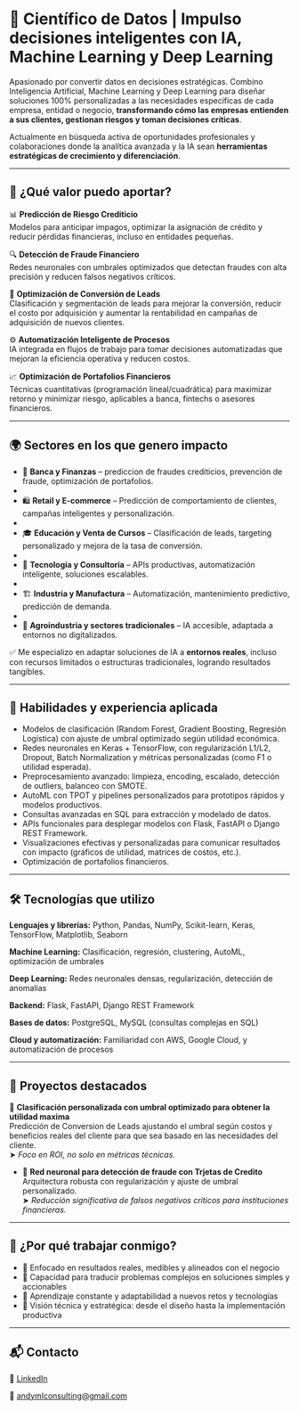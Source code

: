 # 👋 Científico de Datos | Impulso decisiones inteligentes con IA, Machine Learning y Deep Learning

Apasionado por convertir datos en decisiones estratégicas. Combino Inteligencia Artificial, Machine Learning y Deep Learning para diseñar soluciones 100% personalizadas a las necesidades especificas de cada empresa, entidad o negocio, **transformando cómo las empresas entienden a sus clientes, gestionan riesgos y toman decisiones críticas**.

Actualmente en búsqueda activa de oportunidades profesionales y colaboraciones donde la analítica avanzada y la IA sean **herramientas estratégicas de crecimiento y diferenciación**.

---

## 💼 ¿Qué valor puedo aportar?

📊 **Predicción de Riesgo Crediticio**  
Modelos para anticipar impagos, optimizar la asignación de crédito y reducir pérdidas financieras, incluso en entidades pequeñas.

🔍 **Detección de Fraude Financiero**  
Redes neuronales con umbrales optimizados que detectan fraudes con alta precisión y reducen falsos negativos críticos.

🎯 **Optimización de Conversión de Leads**  
Clasificación y segmentación de leads para mejorar la conversión, reducir el costo por adquisición y aumentar la rentabilidad en campañas de adquisición de nuevos clientes.

⚙️ **Automatización Inteligente de Procesos**  
IA integrada en flujos de trabajo para tomar decisiones automatizadas que mejoran la eficiencia operativa y reducen costos.

📈 **Optimización de Portafolios Financieros**  
Técnicas cuantitativas (programación lineal/cuadrática) para maximizar retorno y minimizar riesgo, aplicables a banca, fintechs o asesores financieros.

---

## 🌍 Sectores en los que genero impacto

- 🏦 **Banca y Finanzas** – prediccion de fraudes crediticios, prevención de fraude, optimización de portafolios.
- 
- 🛍 **Retail y E-commerce** – Predicción de comportamiento de clientes, campañas inteligentes y personalización.
- 
- 🎓 **Educación y Venta de Cursos** – Clasificación de leads, targeting personalizado y mejora de la tasa de conversión.
- 
- 🏢 **Tecnología y Consultoría** – APIs productivas, automatización inteligente, soluciones escalables.
- 
- 🏗 **Industria y Manufactura** – Automatización, mantenimiento predictivo, predicción de demanda.
- 
- 🌱 **Agroindustria y sectores tradicionales** – IA accesible, adaptada a entornos no digitalizados.

✅ Me especializo en adaptar soluciones de IA a **entornos reales**, incluso con recursos limitados o estructuras tradicionales, logrando resultados tangibles.

---

## 🧠 Habilidades y experiencia aplicada

- Modelos de clasificación (Random Forest, Gradient Boosting, Regresión Logística) con ajuste de umbral optimizado según utilidad económica.
- Redes neuronales en Keras + TensorFlow, con regularización L1/L2, Dropout, Batch Normalization y métricas personalizadas (como F1 o utilidad esperada).
- Preprocesamiento avanzado: limpieza, encoding, escalado, detección de outliers, balanceo con SMOTE.
- AutoML con TPOT y pipelines personalizados para prototipos rápidos y modelos productivos.
- Consultas avanzadas en SQL para extracción y modelado de datos.
- APIs funcionales para desplegar modelos con Flask, FastAPI o Django REST Framework.
- Visualizaciones efectivas y personalizadas para comunicar resultados con impacto (gráficos de utilidad, matrices de costos, etc.).
- Optimización de portafolios financieros.

---

## 🛠 Tecnologías que utilizo

**Lenguajes y librerías:** Python, Pandas, NumPy, Scikit-learn, Keras, TensorFlow, Matplotlib, Seaborn  

**Machine Learning:** Clasificación, regresión, clustering, AutoML, optimización de umbrales  

**Deep Learning:** Redes neuronales densas, regularización, detección de anomalías  

**Backend:** Flask, FastAPI, Django REST Framework  

**Bases de datos:** PostgreSQL, MySQL (consultas complejas en SQL)  

**Cloud y automatización:** Familiaridad con AWS, Google Cloud, y automatización de procesos

---

## 🧪 Proyectos destacados

🎯 **Clasificación personalizada con umbral optimizado para obtener la utilidad maxima**  
  Predicción de Conversion de Leads ajustando el umbral según costos y beneficios reales del cliente para que sea basado en las necesidades del cliente.  
  ➤ *Foco en ROI, no solo en métricas técnicas.*

  

- 🧠 **Red neuronal para detección de fraude con Trjetas de Credito**  
  Arquitectura robusta con regularización y ajuste de umbral personalizado.  
  ➤ *Reducción significativa de falsos negativos críticos para instituciones financieras.*



---

## 🤝 ¿Por qué trabajar conmigo?

- 🎯 Enfocado en resultados reales, medibles y alineados con el negocio
- 🧩 Capacidad para traducir problemas complejos en soluciones simples y accionables
- 🚀 Aprendizaje constante y adaptabilidad a nuevos retos y tecnologías
- 🤖 Visión técnica y estratégica: desde el diseño hasta la implementación productiva

---

## 📬 Contacto

🔗 [LinkedIn](https://www.linkedin.com/in/andybussines)  

📩 andymlconsulting@gmail.com
